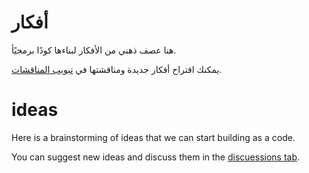 # أفكار
  
هنا عصف ذهني من الأفكار لبناءها كودًا برمجيًأ.
  
 
يمكنك اقتراح أفكار جديدة ومناقشتها في [تبويب المناقشات](https://github.com/Yemeni-Open-Source/ideas/discussions).


# ideas
Here is a brainstorming of ideas that we can start building as a code. 

You can suggest new ideas and discuss them in the [discuessions tab](https://github.com/Yemeni-Open-Source/ideas/discussions).
